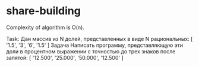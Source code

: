 # share-building

Complexity of algorithm is O(n).

Task:
Дан массив из N долей, представленных в виде N рациональных:
[
'1.5',
  '3',
  '6',
  '1.5'
]
Задача
Написать программу, представляющую эти доли в процентном выражении с точностью до трех знаков после запятой:
[
  '12.500',
  '25.000',
  '50.000',
  '12.500'
]
